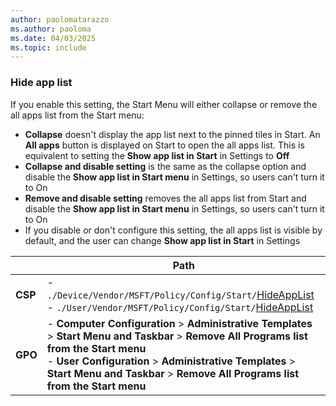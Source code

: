 ```yaml
---
author: paolomatarazzo
ms.author: paoloma
ms.date: 04/03/2025
ms.topic: include
---
```


### Hide app list

If you enable this setting, the Start Menu will either collapse or remove the all apps list from the Start menu:

- **Collapse** doesn't display the app list next to the pinned tiles in Start. An **All apps** button is displayed on Start to open the all apps list. This is equivalent to setting the **Show app list in Start** in Settings to **Off**
- **Collapse and disable setting** is the same as the collapse option and disable the **Show app list in Start menu** in Settings, so users can't turn it to On
- **Remove and disable setting** removes the all apps list from Start and disable the **Show app list in Start menu** in Settings, so users can't turn it to On
- If you disable or don't configure this setting, the all apps list is visible by default, and the user can change **Show app list in Start** in Settings

|  | Path |
|--|--|
| **CSP** | - `./Device/Vendor/MSFT/Policy/Config/Start/`[HideAppList](/windows/client-management/mdm/policy-csp-start#hideapplist)<br>- `./User/Vendor/MSFT/Policy/Config/Start/`[HideAppList](/windows/client-management/mdm/policy-csp-start#hideapplist) |
| **GPO** | - **Computer Configuration** > **Administrative Templates** > **Start Menu and Taskbar** > **Remove All Programs list from the Start menu**<br> - **User Configuration** > **Administrative Templates** > **Start Menu and Taskbar** > **Remove All Programs list from the Start menu** |
